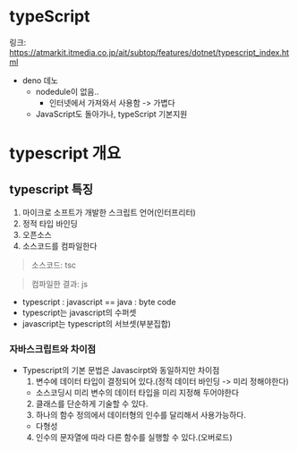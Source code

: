 # typeScript
링크: https://atmarkit.itmedia.co.jp/ait/subtop/features/dotnet/typescript_index.html
+ deno 데노
  - nodedule이 없음..
    - 인터넷에서 가져와서 사용함 -> 가볍다
  - JavaScript도 돌아가나, typeScript 기본지원

# typescript 개요

## typescript 특징
1. 마이크로 소프트가 개발한 스크립트 언어(인터프리터)
2. 정적 타입 바인딩
3. 오픈소스
4. 소스코드를 컴파일한다
  > 소스코드: tsc

  > 컴파일한 결과: js
  - typescript : javascript == java : byte code
  - typescript는 javascript의 수퍼셋
  - javascript는 typescript의 서브셋(부분집합)

### 자바스크립트와 차이점
  - Typescript의 기본 문법은 Javascirpt와 동일하지만 차이점
    1. 변수에 데이터 타입이 결정되어 있다.(정적 데이터 바인딩 -> 미리 정해야한다)
      - 소스코딩시 미리 변수의 데이터 타입을 미리 지정해 두어야한다
    2. 클래스를 단순하게 기술할 수 있다.
    3. 하나의 함수 정의에서 데이터형의 인수를 달리해서 사용가능하다.
      - 다형성
    4. 인수의 문자열에 따라 다른 함수를 실행할 수 있다.(오버로드)
